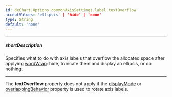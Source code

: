 ```yaml
---
id: dxChart.Options.commonAxisSettings.label.textOverflow
acceptValues: 'ellipsis' | 'hide' | 'none'
type: String
default: 'none'
---
```

---
##### shortDescription
Specifies what to do with axis labels that overflow the allocated space after applying [wordWrap](/api-reference/10%20UI%20Components/dxChart/1%20Configuration/commonAxisSettings/label/wordWrap.md '/Documentation/ApiReference/UI_Components/dxChart/Configuration/commonAxisSettings/label/#wordWrap'): hide, truncate them and display an ellipsis, or do nothing.

---
The **textOverflow** property does not apply if the [displayMode](/Documentation/ApiReference/UI_Components/dxChart/Configuration/commonAxisSettings/label/#displayMode) or [overlappingBehavior](/Documentation/ApiReference/UI_Components/dxChart/Configuration/commonAxisSettings/label/#overlappingBehavior) property is used to rotate axis labels.
